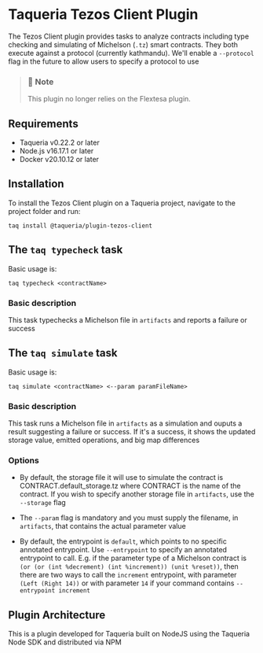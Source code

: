 # Taqueria Tezos Client Plugin

The Tezos Client plugin provides tasks to analyze contracts including type checking and simulating of Michelson (`.tz`) smart contracts. They both execute against a protocol (currently kathmandu). We'll enable a `--protocol` flag in the future to allow users to specify a protocol to use

> ### :page_with_curl: Note
> This plugin no longer relies on the Flextesa plugin.

## Requirements

- Taqueria v0.22.2 or later
- Node.js v16.17.1 or later
- Docker v20.10.12 or later

## Installation

To install the Tezos Client plugin on a Taqueria project, navigate to the project folder and run:
```shell
taq install @taqueria/plugin-tezos-client
```

## The `taq typecheck` task

Basic usage is:
```shell
taq typecheck <contractName>
```

### Basic description
This task typechecks a Michelson file in `artifacts` and reports a failure or success

## The `taq simulate` task

Basic usage is:
```shell
taq simulate <contractName> <--param paramFileName>
```

### Basic description
This task runs a Michelson file in `artifacts` as a simulation and ouputs a result suggesting a failure or success. If it's a success, it shows the updated storage value, emitted operations, and big map differences

### Options

- By default, the storage file it will use to simulate the contract is CONTRACT.default_storage.tz where CONTRACT is the name of the contract. If you wish to specify another storage file in `artifacts`, use the `--storage` flag

- The `--param` flag is mandatory and you must supply the filename, in `artifacts`, that contains the actual parameter value

- By default, the entrypoint is `default`, which points to no specific annotated entrypoint. Use `--entrypoint` to specify an annotated entrypoint to call. E.g. if the parameter type of a Michelson contract is `(or (or (int %decrement) (int %increment)) (unit %reset))`, then there are two ways to call the `increment` entrypoint, with parameter `(Left (Right 14))` or with parameter `14` if your command contains `--entrypoint increment`

## Plugin Architecture

This is a plugin developed for Taqueria built on NodeJS using the Taqueria Node SDK and distributed via NPM
